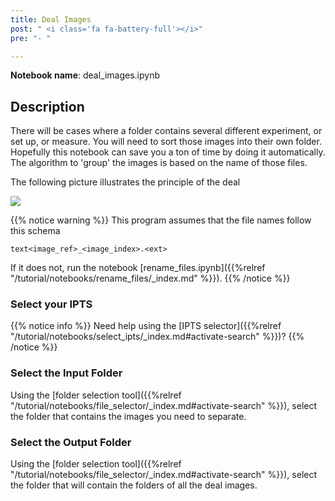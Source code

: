 ```yaml
---
title: Deal Images
post: " <i class='fa fa-battery-full'></i>"
pre: "- "

---
```


**Notebook name**: deal_images.ipynb

## Description

There will be cases where a folder contains several different experiment, or set up, or measure.
You will need to sort those images into their own folder. Hopefully this notebook can save you a
ton of time by doing it automatically. The algorithm to 'group' the images is based on the name of 
those files. 

The following picture illustrates the principle of the deal

<img src='/tutorial/notebooks/deal_images/images/deal_description.png' />

{{% notice warning %}}
This program assumes that the file names follow this schema  

```
text<image_ref>_<image_index>.<ext>
```

If it does not, run the notebook [rename_files.ipynb]({{%relref "/tutorial/notebooks/rename_files/_index.md" %}}).
{{% /notice %}}

### Select your IPTS

{{% notice info %}}
Need help using the [IPTS selector]({{%relref "/tutorial/notebooks/select_ipts/_index.md#activate-search" %}})?
{{% /notice %}}

### Select the Input Folder

Using the [folder selection tool]({{%relref "/tutorial/notebooks/file_selector/_index.md#activate-search" %}}), select 
the folder that contains the images you need to separate.

### Select the Output Folder

Using the [folder selection tool]({{%relref "/tutorial/notebooks/file_selector/_index.md#activate-search" %}}), select 
the folder that will contain the folders of all the deal images. 
